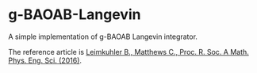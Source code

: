 # g-BAOAB-Langevin
A simple implementation of g-BAOAB Langevin integrator.

The reference article is [Leimkuhler B., Matthews C., Proc. R. Soc. A Math. Phys. Eng. Sci. (2016)](https://royalsocietypublishing.org/doi/full/10.1098/rspa.2016.0138).
